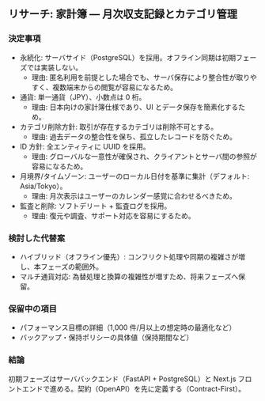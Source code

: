 ## リサーチ: 家計簿 — 月次収支記録とカテゴリ管理

### 決定事項

- 永続化: サーバサイド（PostgreSQL）を採用。オフライン同期は初期フェーズでは実装しない。
  - 理由: 匿名利用を前提とした場合でも、サーバ保存により整合性が取りやすく、複数端末からの閲覧が容易になるため。
- 通貨: 単一通貨（JPY）、小数点は 0 桁。
  - 理由: 日本向けの家計簿仕様であり、UI とデータ保存を簡素化するため。
- カテゴリ削除方針: 取引が存在するカテゴリは削除不可とする。
  - 理由: 過去データの整合性を保ち、孤立したレコードを防ぐため。
- ID 方針: 全エンティティに UUID を採用。
  - 理由: グローバルな一意性が確保され、クライアントとサーバ間の参照が容易になるため。
- 月境界/タイムゾーン: ユーザーのローカル日付を基準に集計（デフォルト: Asia/Tokyo）。
  - 理由: 月次表示はユーザーのカレンダー感覚に合わせるべきため。
- 監査と削除: ソフトデリート + 監査ログを採用。
  - 理由: 復元や調査、サポート対応を容易にするため。

### 検討した代替案

- ハイブリッド（オフライン優先）: コンフリクト処理や同期の複雑さが増し、本フェーズの範囲外。
- マルチ通貨対応: 為替処理と換算の複雑性が増すため、将来フェーズへ保留。

### 保留中の項目

- パフォーマンス目標の詳細（1,000 件/月以上の想定時の最適化など）
- バックアップ・保持ポリシーの具体値（保持期間など）

### 結論

初期フェーズはサーババックエンド（FastAPI + PostgreSQL）と Next.js フロントエンドで進める。契約（OpenAPI）を先に定義する（Contract-First）。
